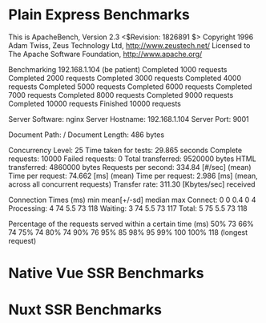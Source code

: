 # Plain Express Benchmarks
This is ApacheBench, Version 2.3 <$Revision: 1826891 $>
Copyright 1996 Adam Twiss, Zeus Technology Ltd, http://www.zeustech.net/
Licensed to The Apache Software Foundation, http://www.apache.org/

Benchmarking 192.168.1.104 (be patient)
Completed 1000 requests
Completed 2000 requests
Completed 3000 requests
Completed 4000 requests
Completed 5000 requests
Completed 6000 requests
Completed 7000 requests
Completed 8000 requests
Completed 9000 requests
Completed 10000 requests
Finished 10000 requests


Server Software:        nginx
Server Hostname:        192.168.1.104
Server Port:            9001

Document Path:          /
Document Length:        486 bytes

Concurrency Level:      25
Time taken for tests:   29.865 seconds
Complete requests:      10000
Failed requests:        0
Total transferred:      9520000 bytes
HTML transferred:       4860000 bytes
Requests per second:    334.84 [#/sec] (mean)
Time per request:       74.662 [ms] (mean)
Time per request:       2.986 [ms] (mean, across all concurrent requests)
Transfer rate:          311.30 [Kbytes/sec] received

Connection Times (ms)
              min  mean[+/-sd] median   max
Connect:        0    0   0.4      0       4
Processing:     4   74   5.5     73     118
Waiting:        3   74   5.5     73     117
Total:          5   75   5.5     73     118

Percentage of the requests served within a certain time (ms)
  50%     73
  66%     74
  75%     74
  80%     74
  90%     76
  95%     85
  98%     95
  99%    100
 100%    118 (longest request)

# Native Vue SSR Benchmarks


# Nuxt SSR Benchmarks

